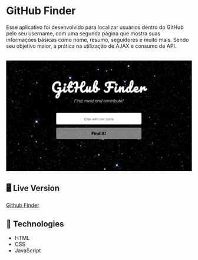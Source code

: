 # GitHub Finder

Esse aplicativo foi desenvolvido para localizar usuários dentro do GitHub pelo seu username, com uma segunda página que mostra suas informações básicas como nome, resumo, seguidores e muito mais. Sendo seu objetivo maior, a prática na utilização de AJAX e consumo de API.

<br>
<img width="600" src="assets/img/design.png">

<br>

## 🖥️ Live Version

[Github Finder](https://lubomfim.github.io/github-finder/)

## 🚀 Technologies

- HTML
- CSS
- JavaScript

